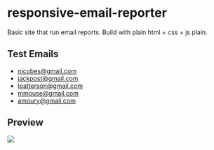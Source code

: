 # responsive-email-reporter
Basic site that run email reports. Build with plain html + css + js plain. 

## Test Emails
* nicobes@gmail.com
* jackpost@gmail.com
* lpatterson@gmail.com
* mmouse@gmail.com
* amoury@gmail.com

## Preview
![](https://i.imgur.com/QXE92PM.png)
